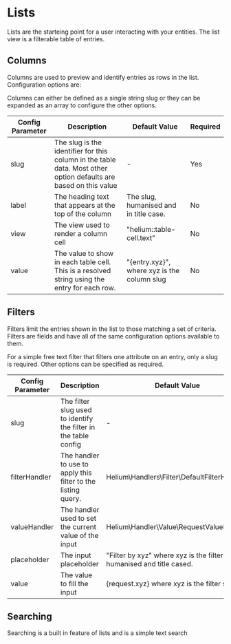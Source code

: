 # Lists

Lists are the starteing point for a user interacting with your entities. The list view is a filterable table of entries.

## Columns

Columns are used to preview and identify entries as rows in the list. Configuration options are:

Columns can either be defined as a single string slug or they can be expanded as an array to configure the other options.

| Config Parameter | Description | Default Value | Required |
| --- | --- | --- | -- |
| slug | The slug is the identifier for this column in the table data. Most other option defaults are based on this value | - | Yes |
| label | The heading text that appears at the top of the column | The slug, humanised and in title case. | No |
| view | The view used to render a column cell | "helium::table-cell.text" | No |
| value | The value to show in each table cell. This is a resolved string using the entry for each row. | "{entry.xyz}", where xyz is the column slug | No |

## Filters

Filters limit the entries shown in the list to those matching a set of criteria. Filters are fields and have all of the same configuration options available to them.

For a simple free text filter that filters one attribute on an entry, only a slug is required. Other options can be specified as required.

| Config Parameter | Description | Default Value | Required |
| --- | --- | --- | -- |
| slug | The filter slug used to identify the filter in the table config | - | Yes |
| filterHandler | The handler to use to apply this filter to the listing query. | Helium\Handlers\Filter\DefaultFilterHandler | No |
| valueHandler | The handler used to set the current value of the input | Helium\Handler\Value\RequestValueHandler | No |
| placeholder | The input placeholder | "Filter by xyz" where xyz is the filter slug, humanised and title cased. | No |
| value | The value to fill the input | {request.xyz} where xyz is the filter slug. | No



## Searching

Searching is a built in feature of lists and is a simple text search 